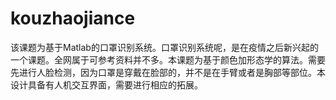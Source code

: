 # kouzhaojiance
该课题为基于Matlab的口罩识别系统。口罩识别系统呢，是在疫情之后新兴起的一个课题。全网属于可参考资料并不多。本课题为基于颜色加形态学的算法。需要先进行人脸检测，因为口罩是穿戴在脸部的，并不是在手臂或者是胸部等部位。本设计具备有人机交互界面，需要进行相应的拓展。
